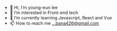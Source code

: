 - 👋 Hi, I’m young-eun lee
- 👀 I’m interested in Front-end tech
- 🌱 I’m currently learning Javascript, React and Vue
- 📫 How to reach me ...bana426@gmail.com

<!---
yelee-tech is a ✨ special ✨ repository because its `README.md` (this file) appears on your GitHub profile.
You can click the Preview link to take a look at your changes.
--->
